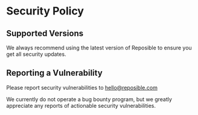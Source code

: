 # Security Policy

## Supported Versions

We always recommend using the latest version of Reposible to ensure you get all security updates.

## Reporting a Vulnerability

Please report security vulnerabilities to hello@reposible.com

We currently do not operate a bug bounty program, but we greatly appreciate any reports of actionable security vulnerabilities.
